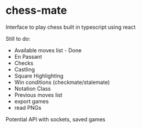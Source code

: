# chess-mate

Interface to play chess built in typescript using react

Still to do:

- Available moves list - Done
- En Passant
- Checks
- Castling
- Square Highlighting
- Win conditions (checkmate/stalemate)
- Notation Class
- Previous moves list
- export games
- read PNGs

Potential API with sockets, saved games
